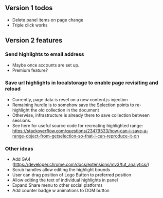 ## Version 1 todos

- Delete panel items on page change
- Triple click works

## Version 2 features

### Send highlights to email address

- Maybe once accounts are set up.
- Premium feature?

### Save url highlights in localstorage to enable page revisiting and reload

- Currently, page data is reset on a new content.js injection
- Remaining hurdle is to somehow save the Selection points to re-highlight the old collection in the
  document
- Otherwise, infrastructure is already there to save collection between sessions.
- See here for useful source code for recreating highlighted range:
  https://stackoverflow.com/questions/23479533/how-can-i-save-a-range-object-from-getselection-so-that-i-can-reproduce-it-on

### Other ideas

- Add GA4 (https://developer.chrome.com/docs/extensions/mv3/tut_analytics/)
- Scrub handles allow editing the highlight bounds
- User can drag position of Logo Button to preferred position
- Allow editing the text of individual highlights in panel
- Expand Share menu to other social platforms
- Add counter badge w animations to DOM button
